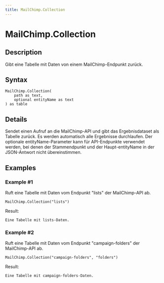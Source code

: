 ```yaml
---
title: MailChimp.Collection
---
```


# MailChimp.Collection


## Description

Gibt eine Tabelle mit Daten von einem MailChimp-Endpunkt zurück.


## Syntax

```powerquery
MailChimp.Collection(
    path as text,
    optional entityName as text
) as table
```


## Details

Sendet einen Aufruf an die MailChimp-API und gibt das Ergebnisdataset als Tabelle zurück. Es werden automatisch alle Ergebnisse durchlaufen. Der optionale entityName-Parameter kann für API-Endpunkte verwendet werden, bei denen der Stammendpunkt und der Haupt-entityName in der JSON-Antwort nicht übereinstimmen.


## Examples

### Example #1 
Ruft eine Tabelle mit Daten vom Endpunkt &#34;lists&#34; der MailChimp-API ab.
```powerquery
MailChimp.Collection("lists")
```

Result: 
```powerquery
Eine Tabelle mit lists-Daten.
```


### Example #2 
Ruft eine Tabelle mit Daten vom Endpunkt &#34;campaign-folders&#34; der MailChimp-API ab.
```powerquery
MailChimp.Collection("campaign-folders", "folders")
```

Result: 
```powerquery
Eine Tabelle mit campaign-folders-Daten.
```



